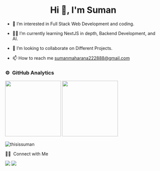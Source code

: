 <h1 align="center">Hi 👋, I'm Suman </h1>

- 🌱 I’m interested in Full Stack Web Development and coding.

- 👨‍💻 I’m currently learning NextJS in depth, Backend Development, and AI.

- 💞️ I’m looking to collaborate on Different Projects.

- 📫 How to reach me sumanmaharana222888@gmail.com

 
### ⚙️ &nbsp;GitHub Analytics

<p align="left">
  <img height="180em" src="https://github-readme-stats-eight-theta.vercel.app/api?username=thisissuman&show_icons=true&theme=algolia&include_all_commits=true&count_private=true"/>
 <img height="180em" src="https://github-readme-stats-eight-theta.vercel.app/api/top-langs/?username=thisissuman&layout=compact&langs_count=8&theme=algolia"/>
 </p>
<p><img align="center" src="https://github-readme-streak-stats.herokuapp.com/?user=thisissuman&theme=algolia" alt="thisissuman" /></p>
 🤝🏻 &nbsp;Connect with Me

<p>
<a href="https://www.linkedin.com/in/sumanmaharana222888/"><img src="https://img.shields.io/badge/-Suman-0077B5?style=flat&logo=Linkedin&logoColor=white"/></a>
<a href="mailto:sumanmaharana222888@gmail.com"><img src="https://img.shields.io/badge/-sumanmaharana222888@gmail.com-D14836?style=flat&logo=Gmail&logoColor=white"/></a>
</p>
